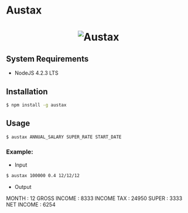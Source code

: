 # Austax

<h1>
<center><img alt="Austax" src="https://upload.wikimedia.org/wikipedia/commons/thumb/b/b9/Flag_of_Australia.svg/200px-Flag_of_Australia.svg.png" title="Austax"/></center>
</h1>

## System Requirements
* NodeJS 4.2.3 LTS

## Installation
```sh
$ npm install -g austax
```

## Usage

```sh
$ austax ANNUAL_SALARY SUPER_RATE START_DATE
```

### Example:

* Input

```sh
$ austax 100000 0.4 12/12/12
```

* Output

MONTH        : 12
GROSS INCOME : 8333
INCOME TAX   : 24950
SUPER        : 3333
NET INCOME   : 6254


